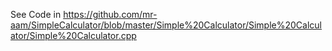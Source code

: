 See Code in https://github.com/mr-aam/SimpleCalculator/blob/master/Simple%20Calculator/Simple%20Calculator/Simple%20Calculator.cpp

